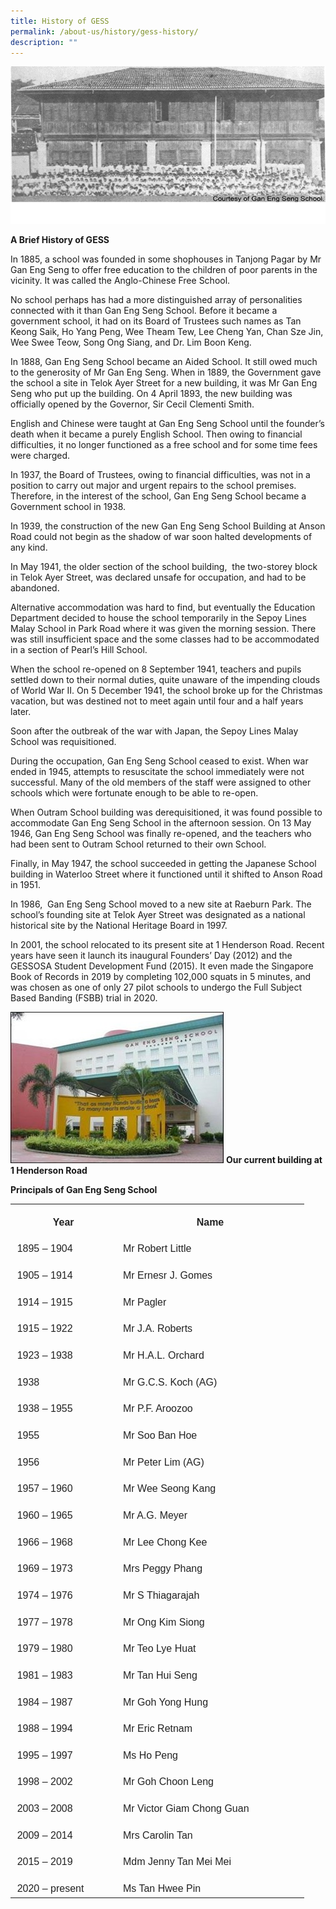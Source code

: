 ```yaml
---
title: History of GESS
permalink: /about-us/history/gess-history/
description: ""
---
```

![](/images/History%20of%20GESS.png)

**A Brief History of GESS**

In 1885, a school was founded in some shophouses in Tanjong Pagar by Mr Gan Eng Seng to offer free education to the children of poor parents in the vicinity. It was called the Anglo-Chinese Free School.

No school perhaps has had a more distinguished array of personalities connected with it than Gan Eng Seng School. Before it became a government school, it had on its Board of Trustees such names as Tan Keong Saik, Ho Yang Peng, Wee Theam Tew, Lee Cheng Yan, Chan Sze Jin, Wee Swee Teow, Song Ong Siang, and Dr. Lim Boon Keng.

In 1888, Gan Eng Seng School became an Aided School. It still owed much to the generosity of Mr Gan Eng Seng. When in 1889, the Government gave the school a site in Telok Ayer Street for a new building, it was Mr Gan Eng Seng who put up the building. On 4 April 1893, the new building was officially opened by the Governor, Sir Cecil Clementi Smith.

English and Chinese were taught at Gan Eng Seng School until the founder’s death when it became a purely English School. Then owing to financial difficulties, it no longer functioned as a free school and for some time fees were charged.

In 1937, the Board of Trustees, owing to financial difficulties, was not in a position to carry out major and urgent repairs to the school premises. Therefore, in the interest of the school, Gan Eng Seng School became a Government school in 1938.

In 1939, the construction of the new Gan Eng Seng School Building at Anson Road could not begin as the shadow of war soon halted developments of any kind.

In May 1941, the older section of the school building,&nbsp; the two-storey block in Telok Ayer Street, was declared unsafe for occupation, and had to be abandoned.

Alternative accommodation was hard to find, but eventually the Education Department decided to house the school temporarily in the Sepoy Lines Malay School in Park Road where it was given the morning session. There was still insufficient space and the some classes had to be accommodated in a section of Pearl’s Hill School.

When the school re-opened on 8 September 1941, teachers and pupils settled down to their normal duties, quite unaware of the impending clouds of World War II. On 5 December 1941, the school broke up for the Christmas vacation, but was destined not to meet again until four and a half years later.

Soon after the outbreak of the war with Japan, the Sepoy Lines Malay School was requisitioned.

During the occupation, Gan Eng Seng School ceased to exist. When war ended in 1945, attempts to resuscitate the school immediately were not successful. Many of the old members of the staff were assigned to other schools which were fortunate enough to be able to re-open.

When Outram School building was derequisitioned, it was found possible to accommodate Gan Eng Seng School in the afternoon session. On 13 May 1946, Gan Eng Seng School was finally re-opened, and the teachers who had been sent to Outram School returned to their own School.

Finally, in May 1947, the school succeeded in getting the Japanese School building in Waterloo Street where it functioned until it shifted to Anson Road in 1951.

In 1986,&nbsp; Gan Eng Seng School moved to a new site at Raeburn Park. The school’s founding site at Telok Ayer Street was designated as a national historical site by the National Heritage Board in 1997.

In 2001, the school relocated to its present site at 1 Henderson Road. Recent years have seen it launch its inaugural Founders’ Day (2012) and the GESSOSA Student Development Fund (2015). It even made the Singapore Book of Records in 2019 by completing 102,000 squats in 5 minutes, and was chosen as one of only 27 pilot schools to undergo the Full Subject Based Banding (FSBB) trial in 2020.

![](/images/History%20of%20GESS%201.jpg)
        <!-- /\* Font Definitions \*/ @font-face {font-family:"Cambria Math"; panose-1:2 4 5 3 5 4 6 3 2 4; mso-font-charset:0; mso-generic-font-family:roman; mso-font-pitch:variable; mso-font-signature:-536869121 1107305727 33554432 0 415 0;} @font-face {font-family:Calibri; panose-1:2 15 5 2 2 2 4 3 2 4; mso-font-charset:0; mso-generic-font-family:swiss; mso-font-pitch:variable; mso-font-signature:-469750017 -1073732485 9 0 511 0;} @font-face {font-family:"Source Sans Pro"; mso-font-alt:Arial; mso-font-charset:0; mso-generic-font-family:swiss; mso-font-pitch:variable; mso-font-signature:1610613495 33554433 0 0 415 0;} /\* Style Definitions \*/ p.MsoNormal, li.MsoNormal, div.MsoNormal {mso-style-unhide:no; mso-style-qformat:yes; mso-style-parent:""; margin-top:0cm; margin-right:0cm; margin-bottom:8.0pt; margin-left:0cm; line-height:107%; mso-pagination:widow-orphan; font-size:11.0pt; font-family:"Calibri",sans-serif; mso-fareast-font-family:Calibri;} .MsoChpDefault {mso-style-type:export-only; mso-default-props:yes; font-family:"Calibri",sans-serif; mso-ascii-font-family:Calibri; mso-fareast-font-family:Calibri; mso-hansi-font-family:Calibri; mso-bidi-font-family:Calibri;} .MsoPapDefault {mso-style-type:export-only; margin-bottom:8.0pt; line-height:107%;} @page WordSection1 {size:612.0pt 792.0pt; margin:72.0pt 72.0pt 72.0pt 72.0pt; mso-header-margin:36.0pt; mso-footer-margin:36.0pt; mso-paper-source:0;} div.WordSection1 {page:WordSection1;} -->
**Our current building at 1 Henderson Road**



**Principals of Gan Eng Seng School**

<table style="border-collapse:collapse;mso-table-layout-alt:fixed;border:none;
 mso-yfti-tbllook:1536;mso-padding-alt:0cm 5.4pt 0cm 5.4pt;mso-border-insideh:
 cell-none;mso-border-insidev:cell-none" width="427" cellpadding="0" cellspacing="0" border="1" class="MsoNormalTable"><tbody><tr style="mso-yfti-irow:0;mso-yfti-firstrow:yes;height:21.0pt"><td style="width:111.0pt;border:none;padding:4.0pt 8.0pt 4.0pt 8.0pt;
  height:21.0pt" valign="top" width="148"><p style="margin-bottom:0cm;text-align:center;
  line-height:normal" align="center" class="MsoNormal"><b style="mso-bidi-font-weight:normal"><span style="font-size:12.0pt;font-family:&quot;Source Sans Pro&quot;,sans-serif;mso-fareast-font-family:
  &quot;Source Sans Pro&quot;;mso-bidi-font-family:&quot;Source Sans Pro&quot;;color:#222222">Year</span></b><span style="font-size:12.0pt;font-family:&quot;Source Sans Pro&quot;,sans-serif;mso-fareast-font-family:
  &quot;Source Sans Pro&quot;;mso-bidi-font-family:&quot;Source Sans Pro&quot;;color:#222222"></span></p></td><td style="width:209.25pt;border:none;padding:4.0pt 8.0pt 4.0pt 8.0pt;
  height:21.0pt" valign="top" width="279"><p style="margin-bottom:0cm;text-align:center;
  line-height:normal" align="center" class="MsoNormal"><b style="mso-bidi-font-weight:normal"><span style="font-size:12.0pt;font-family:&quot;Source Sans Pro&quot;,sans-serif;mso-fareast-font-family:
  &quot;Source Sans Pro&quot;;mso-bidi-font-family:&quot;Source Sans Pro&quot;;color:#222222">Name</span></b><span style="font-size:12.0pt;font-family:&quot;Source Sans Pro&quot;,sans-serif;mso-fareast-font-family:
  &quot;Source Sans Pro&quot;;mso-bidi-font-family:&quot;Source Sans Pro&quot;;color:#222222"></span></p></td></tr><tr style="mso-yfti-irow:1;height:21.0pt"><td style="width:111.0pt;border:none;padding:4.0pt 8.0pt 4.0pt 8.0pt;
  height:21.0pt" valign="top" width="148"><p style="margin-bottom:0cm;line-height:normal" class="MsoNormal"><span style="font-size:12.0pt;font-family:&quot;Source Sans Pro&quot;,sans-serif;mso-fareast-font-family:
  &quot;Source Sans Pro&quot;;mso-bidi-font-family:&quot;Source Sans Pro&quot;;color:#222222">1895 – 1904</span></p></td><td style="width:209.25pt;border:none;padding:4.0pt 8.0pt 4.0pt 8.0pt;
  height:21.0pt" valign="top" width="279"><p style="margin-bottom:0cm;line-height:normal" class="MsoNormal"><span style="font-size:12.0pt;font-family:&quot;Source Sans Pro&quot;,sans-serif;mso-fareast-font-family:
  &quot;Source Sans Pro&quot;;mso-bidi-font-family:&quot;Source Sans Pro&quot;;color:#222222">Mr Robert Little</span></p></td></tr><tr style="mso-yfti-irow:2;height:21.0pt"><td style="width:111.0pt;border:none;padding:4.0pt 8.0pt 4.0pt 8.0pt;
  height:21.0pt" valign="top" width="148"><p style="margin-bottom:0cm;line-height:normal" class="MsoNormal"><span style="font-size:12.0pt;font-family:&quot;Source Sans Pro&quot;,sans-serif;mso-fareast-font-family:
  &quot;Source Sans Pro&quot;;mso-bidi-font-family:&quot;Source Sans Pro&quot;;color:#222222">1905 – 1914</span></p></td><td style="width:209.25pt;border:none;padding:4.0pt 8.0pt 4.0pt 8.0pt;
  height:21.0pt" valign="top" width="279"><p style="margin-bottom:0cm;line-height:normal" class="MsoNormal"><span style="font-size:12.0pt;font-family:&quot;Source Sans Pro&quot;,sans-serif;mso-fareast-font-family:
  &quot;Source Sans Pro&quot;;mso-bidi-font-family:&quot;Source Sans Pro&quot;;color:#222222">Mr Ernesr J. Gomes</span></p></td></tr><tr style="mso-yfti-irow:3;height:21.0pt"><td style="width:111.0pt;border:none;padding:4.0pt 8.0pt 4.0pt 8.0pt;
  height:21.0pt" valign="top" width="148"><p style="margin-bottom:0cm;line-height:normal" class="MsoNormal"><span style="font-size:12.0pt;font-family:&quot;Source Sans Pro&quot;,sans-serif;mso-fareast-font-family:
  &quot;Source Sans Pro&quot;;mso-bidi-font-family:&quot;Source Sans Pro&quot;;color:#222222">1914 – 1915</span></p></td><td style="width:209.25pt;border:none;padding:4.0pt 8.0pt 4.0pt 8.0pt;
  height:21.0pt" valign="top" width="279"><p style="margin-bottom:0cm;line-height:normal" class="MsoNormal"><span style="font-size:12.0pt;font-family:&quot;Source Sans Pro&quot;,sans-serif;mso-fareast-font-family:
  &quot;Source Sans Pro&quot;;mso-bidi-font-family:&quot;Source Sans Pro&quot;;color:#222222">Mr Pagler</span></p></td></tr><tr style="mso-yfti-irow:4;height:21.0pt"><td style="width:111.0pt;border:none;padding:4.0pt 8.0pt 4.0pt 8.0pt;
  height:21.0pt" valign="top" width="148"><p style="margin-bottom:0cm;line-height:normal" class="MsoNormal"><span style="font-size:12.0pt;font-family:&quot;Source Sans Pro&quot;,sans-serif;mso-fareast-font-family:
  &quot;Source Sans Pro&quot;;mso-bidi-font-family:&quot;Source Sans Pro&quot;;color:#222222">1915 – 1922</span></p></td><td style="width:209.25pt;border:none;padding:4.0pt 8.0pt 4.0pt 8.0pt;
  height:21.0pt" valign="top" width="279"><p style="margin-bottom:0cm;line-height:normal" class="MsoNormal"><span style="font-size:12.0pt;font-family:&quot;Source Sans Pro&quot;,sans-serif;mso-fareast-font-family:
  &quot;Source Sans Pro&quot;;mso-bidi-font-family:&quot;Source Sans Pro&quot;;color:#222222">Mr J.A. Roberts</span></p></td></tr><tr style="mso-yfti-irow:5;height:21.0pt"><td style="width:111.0pt;border:none;padding:4.0pt 8.0pt 4.0pt 8.0pt;
  height:21.0pt" valign="top" width="148"><p style="margin-bottom:0cm;line-height:normal" class="MsoNormal"><span style="font-size:12.0pt;font-family:&quot;Source Sans Pro&quot;,sans-serif;mso-fareast-font-family:
  &quot;Source Sans Pro&quot;;mso-bidi-font-family:&quot;Source Sans Pro&quot;;color:#222222">1923 – 1938</span></p></td><td style="width:209.25pt;border:none;padding:4.0pt 8.0pt 4.0pt 8.0pt;
  height:21.0pt" valign="top" width="279"><p style="margin-bottom:0cm;line-height:normal" class="MsoNormal"><span style="font-size:12.0pt;font-family:&quot;Source Sans Pro&quot;,sans-serif;mso-fareast-font-family:
  &quot;Source Sans Pro&quot;;mso-bidi-font-family:&quot;Source Sans Pro&quot;;color:#222222">Mr H.A.L. Orchard</span></p></td></tr><tr style="mso-yfti-irow:6;height:21.0pt"><td style="width:111.0pt;border:none;padding:4.0pt 8.0pt 4.0pt 8.0pt;
  height:21.0pt" valign="top" width="148"><p style="margin-bottom:0cm;line-height:normal" class="MsoNormal"><span style="font-size:12.0pt;font-family:&quot;Source Sans Pro&quot;,sans-serif;mso-fareast-font-family:
  &quot;Source Sans Pro&quot;;mso-bidi-font-family:&quot;Source Sans Pro&quot;;color:#222222">1938</span></p></td><td style="width:209.25pt;border:none;padding:4.0pt 8.0pt 4.0pt 8.0pt;
  height:21.0pt" valign="top" width="279"><p style="margin-bottom:0cm;line-height:normal" class="MsoNormal"><span style="font-size:12.0pt;font-family:&quot;Source Sans Pro&quot;,sans-serif;mso-fareast-font-family:
  &quot;Source Sans Pro&quot;;mso-bidi-font-family:&quot;Source Sans Pro&quot;;color:#222222">Mr G.C.S. Koch (AG)</span></p></td></tr><tr style="mso-yfti-irow:7;height:21.0pt"><td style="width:111.0pt;border:none;padding:4.0pt 8.0pt 4.0pt 8.0pt;
  height:21.0pt" valign="top" width="148"><p style="margin-bottom:0cm;line-height:normal" class="MsoNormal"><span style="font-size:12.0pt;font-family:&quot;Source Sans Pro&quot;,sans-serif;mso-fareast-font-family:
  &quot;Source Sans Pro&quot;;mso-bidi-font-family:&quot;Source Sans Pro&quot;;color:#222222">1938 – 1955</span></p></td><td style="width:209.25pt;border:none;padding:4.0pt 8.0pt 4.0pt 8.0pt;
  height:21.0pt" valign="top" width="279"><p style="margin-bottom:0cm;line-height:normal" class="MsoNormal"><span style="font-size:12.0pt;font-family:&quot;Source Sans Pro&quot;,sans-serif;mso-fareast-font-family:
  &quot;Source Sans Pro&quot;;mso-bidi-font-family:&quot;Source Sans Pro&quot;;color:#222222">Mr P.F. Aroozoo</span></p></td></tr><tr style="mso-yfti-irow:8;height:21.0pt"><td style="width:111.0pt;border:none;padding:4.0pt 8.0pt 4.0pt 8.0pt;
  height:21.0pt" valign="top" width="148"><p style="margin-bottom:0cm;line-height:normal" class="MsoNormal"><span style="font-size:12.0pt;font-family:&quot;Source Sans Pro&quot;,sans-serif;mso-fareast-font-family:
  &quot;Source Sans Pro&quot;;mso-bidi-font-family:&quot;Source Sans Pro&quot;;color:#222222">1955</span></p></td><td style="width:209.25pt;border:none;padding:4.0pt 8.0pt 4.0pt 8.0pt;
  height:21.0pt" valign="top" width="279"><p style="margin-bottom:0cm;line-height:normal" class="MsoNormal"><span style="font-size:12.0pt;font-family:&quot;Source Sans Pro&quot;,sans-serif;mso-fareast-font-family:
  &quot;Source Sans Pro&quot;;mso-bidi-font-family:&quot;Source Sans Pro&quot;;color:#222222">Mr Soo Ban Hoe</span></p></td></tr><tr style="mso-yfti-irow:9;height:21.0pt"><td style="width:111.0pt;border:none;padding:4.0pt 8.0pt 4.0pt 8.0pt;
  height:21.0pt" valign="top" width="148"><p style="margin-bottom:0cm;line-height:normal" class="MsoNormal"><span style="font-size:12.0pt;font-family:&quot;Source Sans Pro&quot;,sans-serif;mso-fareast-font-family:
  &quot;Source Sans Pro&quot;;mso-bidi-font-family:&quot;Source Sans Pro&quot;;color:#222222">1956</span></p></td><td style="width:209.25pt;border:none;padding:4.0pt 8.0pt 4.0pt 8.0pt;
  height:21.0pt" valign="top" width="279"><p style="margin-bottom:0cm;line-height:normal" class="MsoNormal"><span style="font-size:12.0pt;font-family:&quot;Source Sans Pro&quot;,sans-serif;mso-fareast-font-family:
  &quot;Source Sans Pro&quot;;mso-bidi-font-family:&quot;Source Sans Pro&quot;;color:#222222">Mr Peter Lim (AG)</span></p></td></tr><tr style="mso-yfti-irow:10;height:21.0pt"><td style="width:111.0pt;border:none;padding:4.0pt 8.0pt 4.0pt 8.0pt;
  height:21.0pt" valign="top" width="148"><p style="margin-bottom:0cm;line-height:normal" class="MsoNormal"><span style="font-size:12.0pt;font-family:&quot;Source Sans Pro&quot;,sans-serif;mso-fareast-font-family:
  &quot;Source Sans Pro&quot;;mso-bidi-font-family:&quot;Source Sans Pro&quot;;color:#222222">1957 – 1960</span></p></td><td style="width:209.25pt;border:none;padding:4.0pt 8.0pt 4.0pt 8.0pt;
  height:21.0pt" valign="top" width="279"><p style="margin-bottom:0cm;line-height:normal" class="MsoNormal"><span style="font-size:12.0pt;font-family:&quot;Source Sans Pro&quot;,sans-serif;mso-fareast-font-family:
  &quot;Source Sans Pro&quot;;mso-bidi-font-family:&quot;Source Sans Pro&quot;;color:#222222">Mr Wee Seong Kang</span></p></td></tr><tr style="mso-yfti-irow:11;height:21.0pt"><td style="width:111.0pt;border:none;padding:4.0pt 8.0pt 4.0pt 8.0pt;
  height:21.0pt" valign="top" width="148"><p style="margin-bottom:0cm;line-height:normal" class="MsoNormal"><span style="font-size:12.0pt;font-family:&quot;Source Sans Pro&quot;,sans-serif;mso-fareast-font-family:
  &quot;Source Sans Pro&quot;;mso-bidi-font-family:&quot;Source Sans Pro&quot;;color:#222222">1960 – 1965</span></p></td><td style="width:209.25pt;border:none;padding:4.0pt 8.0pt 4.0pt 8.0pt;
  height:21.0pt" valign="top" width="279"><p style="margin-bottom:0cm;line-height:normal" class="MsoNormal"><span style="font-size:12.0pt;font-family:&quot;Source Sans Pro&quot;,sans-serif;mso-fareast-font-family:
  &quot;Source Sans Pro&quot;;mso-bidi-font-family:&quot;Source Sans Pro&quot;;color:#222222">Mr A.G. Meyer</span></p></td></tr><tr style="mso-yfti-irow:12;height:21.0pt"><td style="width:111.0pt;border:none;padding:4.0pt 8.0pt 4.0pt 8.0pt;
  height:21.0pt" valign="top" width="148"><p style="margin-bottom:0cm;line-height:normal" class="MsoNormal"><span style="font-size:12.0pt;font-family:&quot;Source Sans Pro&quot;,sans-serif;mso-fareast-font-family:
  &quot;Source Sans Pro&quot;;mso-bidi-font-family:&quot;Source Sans Pro&quot;;color:#222222">1966 – 1968</span></p></td><td style="width:209.25pt;border:none;padding:4.0pt 8.0pt 4.0pt 8.0pt;
  height:21.0pt" valign="top" width="279"><p style="margin-bottom:0cm;line-height:normal" class="MsoNormal"><span style="font-size:12.0pt;font-family:&quot;Source Sans Pro&quot;,sans-serif;mso-fareast-font-family:
  &quot;Source Sans Pro&quot;;mso-bidi-font-family:&quot;Source Sans Pro&quot;;color:#222222">Mr Lee Chong Kee</span></p></td></tr><tr style="mso-yfti-irow:13;height:21.0pt"><td style="width:111.0pt;border:none;padding:4.0pt 8.0pt 4.0pt 8.0pt;
  height:21.0pt" valign="top" width="148"><p style="margin-bottom:0cm;line-height:normal" class="MsoNormal"><span style="font-size:12.0pt;font-family:&quot;Source Sans Pro&quot;,sans-serif;mso-fareast-font-family:
  &quot;Source Sans Pro&quot;;mso-bidi-font-family:&quot;Source Sans Pro&quot;;color:#222222">1969 – 1973</span></p></td><td style="width:209.25pt;border:none;padding:4.0pt 8.0pt 4.0pt 8.0pt;
  height:21.0pt" valign="top" width="279"><p style="margin-bottom:0cm;line-height:normal" class="MsoNormal"><span style="font-size:12.0pt;font-family:&quot;Source Sans Pro&quot;,sans-serif;mso-fareast-font-family:
  &quot;Source Sans Pro&quot;;mso-bidi-font-family:&quot;Source Sans Pro&quot;;color:#222222">Mrs Peggy Phang</span></p></td></tr><tr style="mso-yfti-irow:14;height:21.0pt"><td style="width:111.0pt;border:none;padding:4.0pt 8.0pt 4.0pt 8.0pt;
  height:21.0pt" valign="top" width="148"><p style="margin-bottom:0cm;line-height:normal" class="MsoNormal"><span style="font-size:12.0pt;font-family:&quot;Source Sans Pro&quot;,sans-serif;mso-fareast-font-family:
  &quot;Source Sans Pro&quot;;mso-bidi-font-family:&quot;Source Sans Pro&quot;;color:#222222">1974 – 1976</span></p></td><td style="width:209.25pt;border:none;padding:4.0pt 8.0pt 4.0pt 8.0pt;
  height:21.0pt" valign="top" width="279"><p style="margin-bottom:0cm;line-height:normal" class="MsoNormal"><span style="font-size:12.0pt;font-family:&quot;Source Sans Pro&quot;,sans-serif;mso-fareast-font-family:
  &quot;Source Sans Pro&quot;;mso-bidi-font-family:&quot;Source Sans Pro&quot;;color:#222222">Mr S Thiagarajah</span></p></td></tr><tr style="mso-yfti-irow:15;height:21.0pt"><td style="width:111.0pt;border:none;padding:4.0pt 8.0pt 4.0pt 8.0pt;
  height:21.0pt" valign="top" width="148"><p style="margin-bottom:0cm;line-height:normal" class="MsoNormal"><span style="font-size:12.0pt;font-family:&quot;Source Sans Pro&quot;,sans-serif;mso-fareast-font-family:
  &quot;Source Sans Pro&quot;;mso-bidi-font-family:&quot;Source Sans Pro&quot;;color:#222222">1977 – 1978</span></p></td><td style="width:209.25pt;border:none;padding:4.0pt 8.0pt 4.0pt 8.0pt;
  height:21.0pt" valign="top" width="279"><p style="margin-bottom:0cm;line-height:normal" class="MsoNormal"><span style="font-size:12.0pt;font-family:&quot;Source Sans Pro&quot;,sans-serif;mso-fareast-font-family:
  &quot;Source Sans Pro&quot;;mso-bidi-font-family:&quot;Source Sans Pro&quot;;color:#222222">Mr Ong Kim Siong</span></p></td></tr><tr style="mso-yfti-irow:16;height:21.0pt"><td style="width:111.0pt;border:none;padding:4.0pt 8.0pt 4.0pt 8.0pt;
  height:21.0pt" valign="top" width="148"><p style="margin-bottom:0cm;line-height:normal" class="MsoNormal"><span style="font-size:12.0pt;font-family:&quot;Source Sans Pro&quot;,sans-serif;mso-fareast-font-family:
  &quot;Source Sans Pro&quot;;mso-bidi-font-family:&quot;Source Sans Pro&quot;;color:#222222">1979 – 1980</span></p></td><td style="width:209.25pt;border:none;padding:4.0pt 8.0pt 4.0pt 8.0pt;
  height:21.0pt" valign="top" width="279"><p style="margin-bottom:0cm;line-height:normal" class="MsoNormal"><span style="font-size:12.0pt;font-family:&quot;Source Sans Pro&quot;,sans-serif;mso-fareast-font-family:
  &quot;Source Sans Pro&quot;;mso-bidi-font-family:&quot;Source Sans Pro&quot;;color:#222222">Mr Teo Lye Huat</span></p></td></tr><tr style="mso-yfti-irow:17;height:21.0pt"><td style="width:111.0pt;border:none;padding:4.0pt 8.0pt 4.0pt 8.0pt;
  height:21.0pt" valign="top" width="148"><p style="margin-bottom:0cm;line-height:normal" class="MsoNormal"><span style="font-size:12.0pt;font-family:&quot;Source Sans Pro&quot;,sans-serif;mso-fareast-font-family:
  &quot;Source Sans Pro&quot;;mso-bidi-font-family:&quot;Source Sans Pro&quot;;color:#222222">1981 – 1983</span></p></td><td style="width:209.25pt;border:none;padding:4.0pt 8.0pt 4.0pt 8.0pt;
  height:21.0pt" valign="top" width="279"><p style="margin-bottom:0cm;line-height:normal" class="MsoNormal"><span style="font-size:12.0pt;font-family:&quot;Source Sans Pro&quot;,sans-serif;mso-fareast-font-family:
  &quot;Source Sans Pro&quot;;mso-bidi-font-family:&quot;Source Sans Pro&quot;;color:#222222">Mr Tan Hui Seng</span></p></td></tr><tr style="mso-yfti-irow:18;height:21.0pt"><td style="width:111.0pt;border:none;padding:4.0pt 8.0pt 4.0pt 8.0pt;
  height:21.0pt" valign="top" width="148"><p style="margin-bottom:0cm;line-height:normal" class="MsoNormal"><span style="font-size:12.0pt;font-family:&quot;Source Sans Pro&quot;,sans-serif;mso-fareast-font-family:
  &quot;Source Sans Pro&quot;;mso-bidi-font-family:&quot;Source Sans Pro&quot;;color:#222222">1984 – 1987</span></p></td><td style="width:209.25pt;border:none;padding:4.0pt 8.0pt 4.0pt 8.0pt;
  height:21.0pt" valign="top" width="279"><p style="margin-bottom:0cm;line-height:normal" class="MsoNormal"><span style="font-size:12.0pt;font-family:&quot;Source Sans Pro&quot;,sans-serif;mso-fareast-font-family:
  &quot;Source Sans Pro&quot;;mso-bidi-font-family:&quot;Source Sans Pro&quot;;color:#222222">Mr Goh Yong Hung</span></p></td></tr><tr style="mso-yfti-irow:19;height:21.0pt"><td style="width:111.0pt;border:none;padding:4.0pt 8.0pt 4.0pt 8.0pt;
  height:21.0pt" valign="top" width="148"><p style="margin-bottom:0cm;line-height:normal" class="MsoNormal"><span style="font-size:12.0pt;font-family:&quot;Source Sans Pro&quot;,sans-serif;mso-fareast-font-family:
  &quot;Source Sans Pro&quot;;mso-bidi-font-family:&quot;Source Sans Pro&quot;;color:#222222">1988 – 1994</span></p></td><td style="width:209.25pt;border:none;padding:4.0pt 8.0pt 4.0pt 8.0pt;
  height:21.0pt" valign="top" width="279"><p style="margin-bottom:0cm;line-height:normal" class="MsoNormal"><span style="font-size:12.0pt;font-family:&quot;Source Sans Pro&quot;,sans-serif;mso-fareast-font-family:
  &quot;Source Sans Pro&quot;;mso-bidi-font-family:&quot;Source Sans Pro&quot;;color:#222222">Mr Eric Retnam</span></p></td></tr><tr style="mso-yfti-irow:20;height:21.0pt"><td style="width:111.0pt;border:none;padding:4.0pt 8.0pt 4.0pt 8.0pt;
  height:21.0pt" valign="top" width="148"><p style="margin-bottom:0cm;line-height:normal" class="MsoNormal"><span style="font-size:12.0pt;font-family:&quot;Source Sans Pro&quot;,sans-serif;mso-fareast-font-family:
  &quot;Source Sans Pro&quot;;mso-bidi-font-family:&quot;Source Sans Pro&quot;;color:#222222">1995 – 1997</span></p></td><td style="width:209.25pt;border:none;padding:4.0pt 8.0pt 4.0pt 8.0pt;
  height:21.0pt" valign="top" width="279"><p style="margin-bottom:0cm;line-height:normal" class="MsoNormal"><span style="font-size:12.0pt;font-family:&quot;Source Sans Pro&quot;,sans-serif;mso-fareast-font-family:
  &quot;Source Sans Pro&quot;;mso-bidi-font-family:&quot;Source Sans Pro&quot;;color:#222222">Ms Ho Peng</span></p></td></tr><tr style="mso-yfti-irow:21;height:21.0pt"><td style="width:111.0pt;border:none;padding:4.0pt 8.0pt 4.0pt 8.0pt;
  height:21.0pt" valign="top" width="148"><p style="margin-bottom:0cm;line-height:normal" class="MsoNormal"><span style="font-size:12.0pt;font-family:&quot;Source Sans Pro&quot;,sans-serif;mso-fareast-font-family:
  &quot;Source Sans Pro&quot;;mso-bidi-font-family:&quot;Source Sans Pro&quot;;color:#222222">1998 – 2002</span></p></td><td style="width:209.25pt;border:none;padding:4.0pt 8.0pt 4.0pt 8.0pt;
  height:21.0pt" valign="top" width="279"><p style="margin-bottom:0cm;line-height:normal" class="MsoNormal"><span style="font-size:12.0pt;font-family:&quot;Source Sans Pro&quot;,sans-serif;mso-fareast-font-family:
  &quot;Source Sans Pro&quot;;mso-bidi-font-family:&quot;Source Sans Pro&quot;;color:#222222">Mr Goh Choon Leng</span></p></td></tr><tr style="mso-yfti-irow:22;height:21.0pt"><td style="width:111.0pt;border:none;padding:4.0pt 8.0pt 4.0pt 8.0pt;
  height:21.0pt" valign="top" width="148"><p style="margin-bottom:0cm;line-height:normal" class="MsoNormal"><span style="font-size:12.0pt;font-family:&quot;Source Sans Pro&quot;,sans-serif;mso-fareast-font-family:
  &quot;Source Sans Pro&quot;;mso-bidi-font-family:&quot;Source Sans Pro&quot;;color:#222222">2003 – 2008</span></p></td><td style="width:209.25pt;border:none;padding:4.0pt 8.0pt 4.0pt 8.0pt;
  height:21.0pt" valign="top" width="279"><p style="margin-bottom:0cm;line-height:normal" class="MsoNormal"><span style="font-size:12.0pt;font-family:&quot;Source Sans Pro&quot;,sans-serif;mso-fareast-font-family:
  &quot;Source Sans Pro&quot;;mso-bidi-font-family:&quot;Source Sans Pro&quot;;color:#222222">Mr Victor Giam Chong Guan</span></p></td></tr><tr style="mso-yfti-irow:23;height:21.0pt"><td style="width:111.0pt;border:none;padding:4.0pt 8.0pt 4.0pt 8.0pt;
  height:21.0pt" valign="top" width="148"><p style="margin-bottom:0cm;line-height:normal" class="MsoNormal"><span style="font-size:12.0pt;font-family:&quot;Source Sans Pro&quot;,sans-serif;mso-fareast-font-family:
  &quot;Source Sans Pro&quot;;mso-bidi-font-family:&quot;Source Sans Pro&quot;;color:#222222">2009 – 2014</span></p></td><td style="width:209.25pt;border:none;padding:4.0pt 8.0pt 4.0pt 8.0pt;
  height:21.0pt" valign="top" width="279"><p style="margin-bottom:0cm;line-height:normal" class="MsoNormal"><span style="font-size:12.0pt;font-family:&quot;Source Sans Pro&quot;,sans-serif;mso-fareast-font-family:
  &quot;Source Sans Pro&quot;;mso-bidi-font-family:&quot;Source Sans Pro&quot;;color:#222222">Mrs Carolin Tan</span></p></td></tr><tr style="mso-yfti-irow:24;height:21.0pt"><td style="width:111.0pt;border:none;padding:4.0pt 8.0pt 4.0pt 8.0pt;
  height:21.0pt" valign="top" width="148"><p style="margin-bottom:0cm;line-height:normal" class="MsoNormal"><span style="font-size:12.0pt;font-family:&quot;Source Sans Pro&quot;,sans-serif;mso-fareast-font-family:
  &quot;Source Sans Pro&quot;;mso-bidi-font-family:&quot;Source Sans Pro&quot;;color:#222222">2015 – 2019</span></p></td><td style="width:209.25pt;border:none;padding:4.0pt 8.0pt 4.0pt 8.0pt;
  height:21.0pt" valign="top" width="279"><p style="margin-bottom:0cm;line-height:normal" class="MsoNormal"><span style="font-size:12.0pt;font-family:&quot;Source Sans Pro&quot;,sans-serif;mso-fareast-font-family:
  &quot;Source Sans Pro&quot;;mso-bidi-font-family:&quot;Source Sans Pro&quot;;color:#222222">Mdm Jenny Tan Mei Mei</span></p></td></tr><tr style="mso-yfti-irow:25;mso-yfti-lastrow:yes;height:21.0pt"><td style="width:111.0pt;border:none;padding:4.0pt 8.0pt 4.0pt 8.0pt;
  height:21.0pt" valign="top" width="148"><p style="margin-bottom:0cm;line-height:normal" class="MsoNormal"><span style="font-size:12.0pt;font-family:&quot;Source Sans Pro&quot;,sans-serif;mso-fareast-font-family:
  &quot;Source Sans Pro&quot;;mso-bidi-font-family:&quot;Source Sans Pro&quot;;color:#222222">2020 – present</span></p></td><td style="width:209.25pt;border:none;padding:4.0pt 8.0pt 4.0pt 8.0pt;
  height:21.0pt" valign="top" width="279"><p style="margin-bottom:0cm;line-height:normal" class="MsoNormal"><span style="font-size:12.0pt;font-family:&quot;Source Sans Pro&quot;,sans-serif;mso-fareast-font-family:
  &quot;Source Sans Pro&quot;;mso-bidi-font-family:&quot;Source Sans Pro&quot;;color:#222222">Ms Tan Hwee Pin</span></p></td></tr></tbody></table>